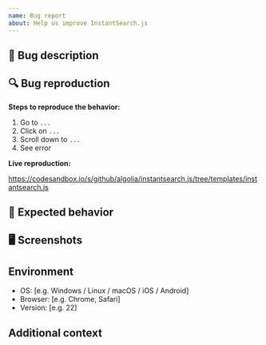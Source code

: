 ```yaml
---
name: Bug report
about: Help us improve InstantSearch.js
---
```


## 🐛 Bug description

<!-- A clear and concise description of what the bug is. -->

## 🔍 Bug reproduction

**Steps to reproduce the behavior:**

1. Go to `...`
2. Click on `...`
3. Scroll down to `...`
4. See error

<!-- A live example helps a lot! Fork the sandbox, reproduce the bug and paste the URL here: -->

**Live reproduction:**

https://codesandbox.io/s/github/algolia/instantsearch.js/tree/templates/instantsearch.js

## 💭 Expected behavior

<!-- A clear and concise description of what you expected to happen. -->

## 🖥 Screenshots

<!-- If applicable, add screenshots to help explain your problem. -->

## Environment

- OS: [e.g. Windows / Linux / macOS / iOS / Android]
- Browser: [e.g. Chrome, Safari]
- Version: [e.g. 22]

## Additional context

<!-- Add any other context about the problem here. -->
